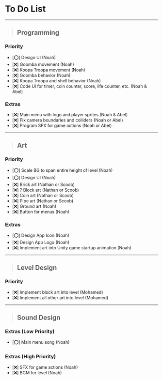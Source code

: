 # To Do List

***

> ## Programming

### Priority

- [⭕️] Design UI (Noah)
- [❌️] Goomba movement (Noah)
- [❌️] Koopa Troopa movement (Noah)
- [❌️] Goomba behavior (Noah)
- [❌️] Koopa Troopa and shell behavior (Noah)
- [❌️] Code UI for timer, coin counter, score, life counter, etc. (Noah & Abel)

### Extras

- [❌️] Main menu with logo and player sprites (Noah & Abel)
- [❌️] Fix camera boundaries and colliders (Noah or Abel)
- [❌️] Program SFX for game actions (Noah or Abel)

***

> ## Art

### Priority

- [⭕️] Scale BG to span entire height of level (Noah)
- [⭕️] Design UI (Noah)
- [❌️] Brick art (Nathan or Scoob)
- [❌️] ? Block art (Nathan or Scoob)
- [❌️] Coin art (Nathan or Scoob)
- [❌️] Pipe art (Nathan or Scoob)
- [❌️] Ground art (Noah)
- [❌️] Button for menus (Noah)

### Extras

- [⭕️] Design App Icon (Noah)
- [❌️] Design App Logo (Noah)
- [❌️] Implement art into Unity game startup animation (Noah)

***

> ## Level Design

### Priority

- [❌️] Implement block art into level (Mohamed)
- [❌️] Implement all other art into level (Mohamed)

***

> ## Sound Design

### Extras (Low Priority)

- [️⭕️] Main menu song (Noah)

### Extras (High Priority)

- [❌️] SFX for game actions (Noah)
- [❌️] BGM for level (Noah)

